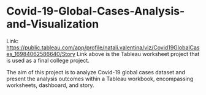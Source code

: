 # Covid-19-Global-Cases-Analysis-and-Visualization

Link: https://public.tableau.com/app/profile/natali.valentina/viz/Covid19GlobalCases_16984062586640/Story
Link above is the Tableau worksheet project that is used as a final college project.

The aim of this project is to analyze Covid-19 global cases dataset and present the analysis outcomes within a Tableau workbook,
encompassing worksheets, dashboard, and story.

